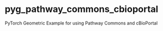 # pyg_pathway_commons_cbioportal
PyTorch Geometric Example for using Pathway Commons and cBioPortal
